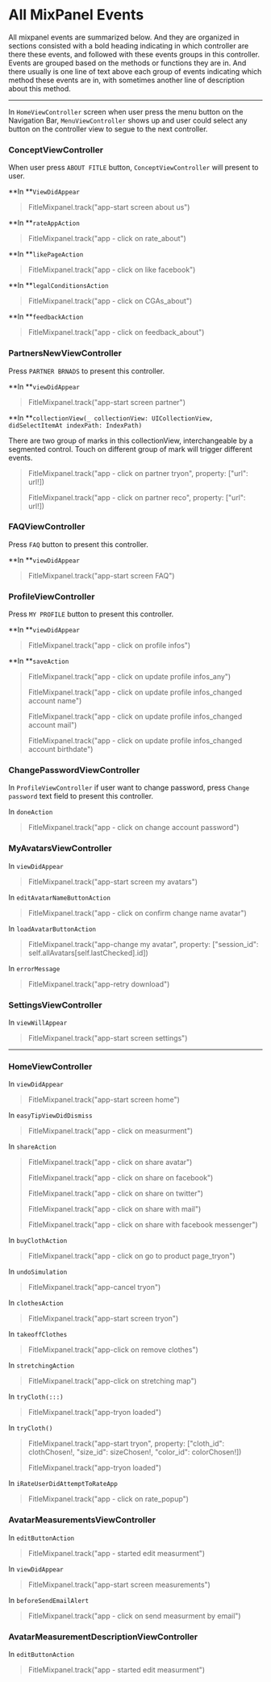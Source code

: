 # All MixPanel Events

All mixpanel events are summarized below. And they are organized in sections consisted with a bold heading indicating in which controller are there these events, and followed with these events groups in this controller. Events are grouped based on the methods or functions they are in. And there usually is one line of text above each group of events indicating which method these events are in, with sometimes another line of description about this method.

---

In `HomeViewController` screen when user press the menu button on the Navigation Bar, `MenuViewController` shows up and user could select any button on the controller view to segue to the next controller.

### ConceptViewController

When user press `ABOUT FITLE` button, `ConceptViewController` will present to user.

**In **`ViewDidAppear`

> FitleMixpanel.track\("app-start screen about us"\)

**In **`rateAppAction`

> FitleMixpanel.track\("app - click on rate\_about"\)

**In **`likePageAction`

> FitleMixpanel.track\("app - click on like facebook"\)

**In **`legalConditionsAction`

> FitleMixpanel.track\("app - click on CGAs\_about"\)

**In **`feedbackAction`

> FitleMixpanel.track\("app - click on feedback\_about"\)

### PartnersNewViewController

Press `PARTNER BRNADS` to present this controller.

**In **`viewDidAppear`

> FitleMixpanel.track\("app-start screen partner"\)

**In **`collectionView(_ collectionView: UICollectionView, didSelectItemAt indexPath: IndexPath)`

There are two group of marks in this collectionView, interchangeable by a segmented control. Touch on different group of mark will trigger different events.

> FitleMixpanel.track\("app - click on partner tryon", property:  \["url": url!\]\)
>
> FitleMixpanel.track\("app - click on partner reco", property:  \["url": url!\]\)

### FAQViewController

Press `FAQ` button to present this controller.

**In **`viewDidAppear`

> FitleMixpanel.track\("app-start screen FAQ"\)

### ProfileViewController

Press `MY PROFILE` button to present this controller.

**In **`viewDidAppear`

> FitleMixpanel.track\("app - click on profile infos"\)

**In **`saveAction`

> FitleMixpanel.track\("app - click on update profile infos\_any"\)
>
> FitleMixpanel.track\("app - click on update profile infos\_changed account name"\)
>
> FitleMixpanel.track\("app - click on update profile infos\_changed account mail"\)
>
> FitleMixpanel.track\("app - click on update profile infos\_changed account birthdate"\)

### ChangePasswordViewController

In `ProfileViewController` if user want to change password,  press `Change password` text field to present this controller.

In `doneAction`

> FitleMixpanel.track\("app - click on change account password"\)

### MyAvatarsViewController

In `viewDidAppear`

> FitleMixpanel.track\("app-start screen my avatars"\)

In `editAvatarNameButtonAction`

> FitleMixpanel.track\("app - click on confirm change name avatar"\)

In `loadAvatarButtonAction`

> FitleMixpanel.track\("app-change my avatar", property: \["session\_id": self.allAvatars\[self.lastChecked\].id\]\)

In `errorMessage`

> FitleMixpanel.track\("app-retry download"\)

### SettingsViewController

In `viewWillAppear`

> FitleMixpanel.track\("app-start screen settings"\)

---

### HomeViewController

In `viewDidAppear`

> FitleMixpanel.track\("app-start screen home"\)

In `easyTipViewDidDismiss`

> FitleMixpanel.track\("app - click on measurment"\)

In `shareAction`

> FitleMixpanel.track\("app - click on share avatar"\)
>
> FitleMixpanel.track\("app - click on share on facebook"\)
>
> FitleMixpanel.track\("app - click on share on twitter"\)
>
> FitleMixpanel.track\("app - click on share with mail"\)
>
> FitleMixpanel.track\("app - click on share with facebook messenger"\)

In `buyClothAction`

> FitleMixpanel.track\("app - click on go to product page\_tryon"\)

In `undoSimulation`

> FitleMixpanel.track\("app-cancel tryon"\)

In `clothesAction`

> FitleMixpanel.track\("app-start screen tryon"\)

In `takeoffClothes`

> FitleMixpanel.track\("app-click on remove clothes"\)

In `stretchingAction`

> FitleMixpanel.track\("app-click on stretching map"\)

In `tryCloth(:::)`

> FitleMixpanel.track\("app-tryon loaded"\)

In `tryCloth()`

> FitleMixpanel.track\("app-start tryon", property: \["cloth\_id": clothChosen!, "size\_id": sizeChosen!, "color\_id": colorChosen!\]\)
>
> FitleMixpanel.track\("app-tryon loaded"\)

In `iRateUserDidAttemptToRateApp`

> FitleMixpanel.track\("app - click on rate\_popup"\)

### AvatarMeasurementsViewController

In `editButtonAction`

> FitleMixpanel.track\("app - started edit measurment"\)

In `viewDidAppear`

> FitleMixpanel.track\("app-start screen measurements"\)

In `beforeSendEmailAlert`

> FitleMixpanel.track\("app - click on send measurment by email"\)

### AvatarMeasurementDescriptionViewController

In `editButtonAction`

> FitleMixpanel.track\("app - started edit measurment"\)



